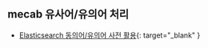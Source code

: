 ## mecab 유사어/유의어 처리

* [Elasticsearch 동의어/유의어 사전 활용](https://docs.djangoproject.com/ko/2.0/){: target="_blank" }
